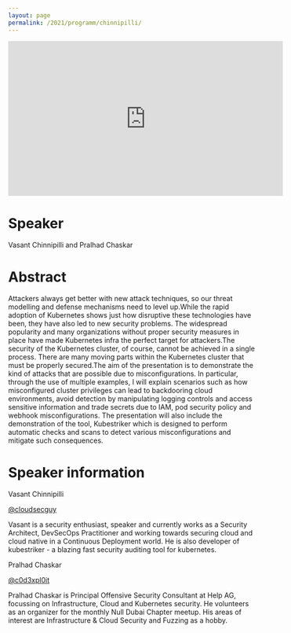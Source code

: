 ```yaml
---
layout: page
permalink: /2021/programm/chinnipilli/
---
```


<iframe width="560" height="315" src="https://www.youtube.com/embed/LKl1p3uNxmo" title="YouTube video player" frameborder="0" allow="accelerometer; autoplay; clipboard-write; encrypted-media; gyroscope; picture-in-picture" allowfullscreen></iframe>

# Speaker

Vasant Chinnipilli and Pralhad Chaskar

# Abstract

Attackers always get better with new attack techniques, so our threat modelling and defense mechanisms need to level up.While the rapid adoption of Kubernetes shows just how disruptive these technologies have been, they have also led to new security problems. The widespread popularity and many organizations without proper security measures in place have made Kubernetes infra the perfect target for attackers.The security of the Kubernetes cluster, of course, cannot be achieved in a single process. There are many moving parts within the Kubernetes cluster that must be properly secured.The aim of the presentation is to demonstrate the kind of attacks that are possible due to misconfigurations. In particular, through the use of multiple examples, I will explain scenarios such as how misconfigured cluster privileges can lead to backdooring cloud environments, avoid detection by manipulating logging controls and access sensitive information and trade secrets due to IAM, pod security policy and webhook misconfigurations. The presentation will also include the demonstration of the tool, Kubestriker which is designed to perform automatic checks and scans to detect various misconfigurations and mitigate such consequences.

# Speaker information

Vasant Chinnipilli

[@cloudsecguy](https://twitter.com/cloudsecguy)

Vasant is a security enthusiast, speaker and currently works as a Security Architect, DevSecOps Practitioner and working towards securing cloud and cloud native in a Continuous Deployment world. He is also developer of kubestriker - a blazing fast security auditing tool for kubernetes.

Pralhad Chaskar

[@c0d3xpl0it](https://twitter.com/@c0d3xpl0it)

Pralhad Chaskar is Principal Offensive Security Consultant at Help AG, focussing on Infrastructure, Cloud and Kubernetes security. He volunteers as an organizer for the monthly Null Dubai Chapter meetup. His areas of interest are Infrastructure & Cloud Security and Fuzzing as a hobby.
